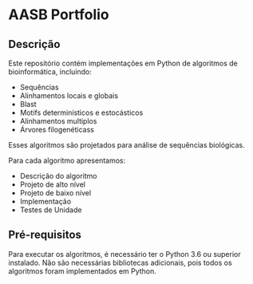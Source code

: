 # AASB Portfolio
 

## Descrição
Este repositório contém implementações em Python de algoritmos de bioinformática, incluindo:


- Sequências
- Alinhamentos locais e globais
- Blast
- Motifs determinísticos e estocásticos
- Alinhamentos multiplos
- Árvores filogenéticass

Esses algoritmos são projetados para análise de sequências biológicas.

Para cada algoritmo apresentamos:

- Descrição do algoritmo
- Projeto de alto nível
- Projeto de baixo nível
- Implementação
- Testes de Unidade 



## Pré-requisitos
Para executar os algoritmos, é necessário ter o Python 3.6 ou superior instalado. Não são necessárias bibliotecas adicionais, pois todos os algoritmos foram implementados em Python.


